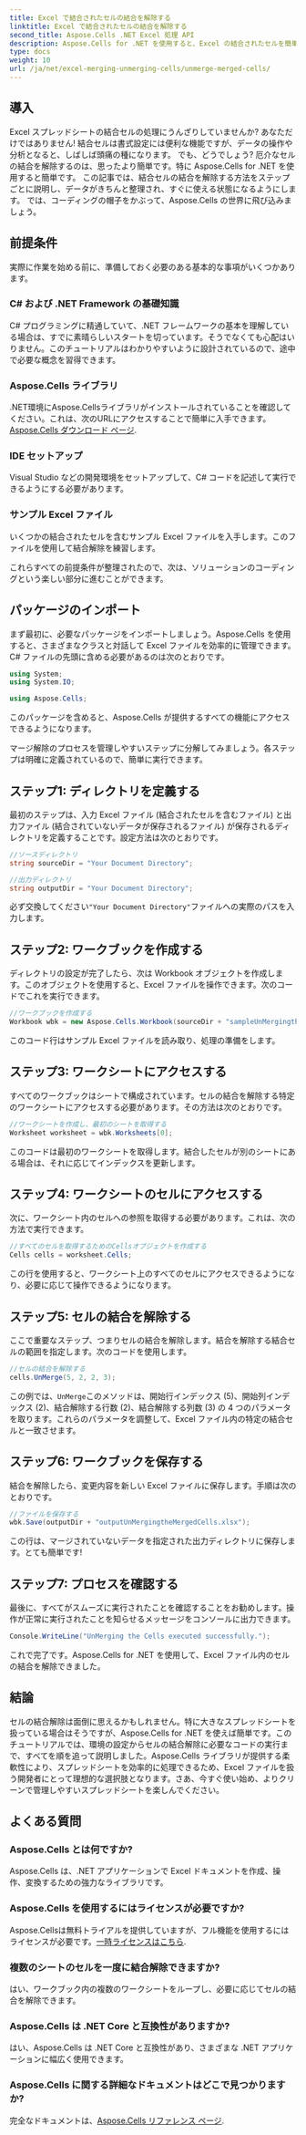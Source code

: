 ```yaml
---
title: Excel で結合されたセルの結合を解除する
linktitle: Excel で結合されたセルの結合を解除する
second_title: Aspose.Cells .NET Excel 処理 API
description: Aspose.Cells for .NET を使用すると、Excel の結合されたセルを簡単に結合解除できます。ステップ バイ ステップ ガイドに従って、より優れたスプレッドシートを作成してください。
type: docs
weight: 10
url: /ja/net/excel-merging-unmerging-cells/unmerge-merged-cells/
---
```

## 導入

Excel スプレッドシートの結合セルの処理にうんざりしていませんか? あなただけではありません! 結合セルは書式設定には便利な機能ですが、データの操作や分析となると、しばしば頭痛の種になります。 でも、どうでしょう? 厄介なセルの結合を解除するのは、思ったより簡単です。特に Aspose.Cells for .NET を使用すると簡単です。 この記事では、結合セルの結合を解除する方法をステップごとに説明し、データがきちんと整理され、すぐに使える状態になるようにします。 では、コーディングの帽子をかぶって、Aspose.Cells の世界に飛び込みましょう。

## 前提条件

実際に作業を始める前に、準備しておく必要のある基本的な事項がいくつかあります。

### C# および .NET Framework の基礎知識
C# プログラミングに精通していて、.NET フレームワークの基本を理解している場合は、すでに素晴らしいスタートを切っています。そうでなくても心配はいりません。このチュートリアルはわかりやすいように設計されているので、途中で必要な概念を習得できます。

### Aspose.Cells ライブラリ
.NET環境にAspose.Cellsライブラリがインストールされていることを確認してください。これは、次のURLにアクセスすることで簡単に入手できます。[Aspose.Cells ダウンロード ページ](https://releases.aspose.com/cells/net/).

### IDE セットアップ
Visual Studio などの開発環境をセットアップして、C# コードを記述して実行できるようにする必要があります。

### サンプル Excel ファイル
いくつかの結合されたセルを含むサンプル Excel ファイルを入手します。このファイルを使用して結合解除を練習します。

これらすべての前提条件が整理されたので、次は、ソリューションのコーディングという楽しい部分に進むことができます。

## パッケージのインポート

まず最初に、必要なパッケージをインポートしましょう。Aspose.Cells を使用すると、さまざまなクラスと対話して Excel ファイルを効率的に管理できます。C# ファイルの先頭に含める必要があるのは次のとおりです。

```csharp
using System;
using System.IO;

using Aspose.Cells;
```

このパッケージを含めると、Aspose.Cells が提供するすべての機能にアクセスできるようになります。

マージ解除のプロセスを管理しやすいステップに分解してみましょう。各ステップは明確に定義されているので、簡単に実行できます。

## ステップ1: ディレクトリを定義する

最初のステップは、入力 Excel ファイル (結合されたセルを含むファイル) と出力ファイル (結合されていないデータが保存されるファイル) が保存されるディレクトリを定義することです。設定方法は次のとおりです。

```csharp
//ソースディレクトリ
string sourceDir = "Your Document Directory"; 

//出力ディレクトリ
string outputDir = "Your Document Directory"; 
```

必ず交換してください`"Your Document Directory"`ファイルへの実際のパスを入力します。

## ステップ2: ワークブックを作成する

ディレクトリの設定が完了したら、次は Workbook オブジェクトを作成します。このオブジェクトを使用すると、Excel ファイルを操作できます。次のコードでこれを実行できます。

```csharp
//ワークブックを作成する
Workbook wbk = new Aspose.Cells.Workbook(sourceDir + "sampleUnMergingtheMergedCells.xlsx");
```

このコード行はサンプル Excel ファイルを読み取り、処理の準備をします。 

## ステップ3: ワークシートにアクセスする

すべてのワークブックはシートで構成されています。セルの結合を解除する特定のワークシートにアクセスする必要があります。その方法は次のとおりです。

```csharp
//ワークシートを作成し、最初のシートを取得する
Worksheet worksheet = wbk.Worksheets[0];
```

このコードは最初のワークシートを取得します。結合したセルが別のシートにある場合は、それに応じてインデックスを更新します。

## ステップ4: ワークシートのセルにアクセスする

次に、ワークシート内のセルへの参照を取得する必要があります。これは、次の方法で実行できます。

```csharp
//すべてのセルを取得するためのCellsオブジェクトを作成する
Cells cells = worksheet.Cells;
```

この行を使用すると、ワークシート上のすべてのセルにアクセスできるようになり、必要に応じて操作できるようになります。

## ステップ5: セルの結合を解除する

ここで重要なステップ、つまりセルの結合を解除します。結合を解除する結合セルの範囲を指定します。次のコードを使用します。

```csharp
//セルの結合を解除する
cells.UnMerge(5, 2, 2, 3);
```

この例では、`UnMerge`このメソッドは、開始行インデックス (5)、開始列インデックス (2)、結合解除する行数 (2)、結合解除する列数 (3) の 4 つのパラメータを取ります。これらのパラメータを調整して、Excel ファイル内の特定の結合セルと一致させます。

## ステップ6: ワークブックを保存する

結合を解除したら、変更内容を新しい Excel ファイルに保存します。手順は次のとおりです。

```csharp
//ファイルを保存する
wbk.Save(outputDir + "outputUnMergingtheMergedCells.xlsx");
```

この行は、マージされていないデータを指定された出力ディレクトリに保存します。とても簡単です!

## ステップ7: プロセスを確認する

最後に、すべてがスムーズに実行されたことを確認することをお勧めします。操作が正常に実行されたことを知らせるメッセージをコンソールに出力できます。

```csharp
Console.WriteLine("UnMerging the Cells executed successfully.");
```

これで完了です。Aspose.Cells for .NET を使用して、Excel ファイル内のセルの結合を解除できました。

## 結論

セルの結合解除は面倒に思えるかもしれません。特に大きなスプレッドシートを扱っている場合はそうですが、Aspose.Cells for .NET を使えば簡単です。このチュートリアルでは、環境の設定からセルの結合解除に必要なコードの実行まで、すべてを順を追って説明しました。Aspose.Cells ライブラリが提供する柔軟性により、スプレッドシートを効率的に処理できるため、Excel ファイルを扱う開発者にとって理想的な選択肢となります。さあ、今すぐ使い始め、よりクリーンで管理しやすいスプレッドシートを楽しんでください。

## よくある質問

### Aspose.Cells とは何ですか?  
Aspose.Cells は、.NET アプリケーションで Excel ドキュメントを作成、操作、変換するための強力なライブラリです。

### Aspose.Cells を使用するにはライセンスが必要ですか?  
 Aspose.Cellsは無料トライアルを提供していますが、フル機能を使用するにはライセンスが必要です。[一時ライセンスはこちら](https://purchase.aspose.com/temporary-license/).

### 複数のシートのセルを一度に結合解除できますか?  
はい、ワークブック内の複数のワークシートをループし、必要に応じてセルの結合を解除できます。

### Aspose.Cells は .NET Core と互換性がありますか?  
はい、Aspose.Cells は .NET Core と互換性があり、さまざまな .NET アプリケーションに幅広く使用できます。

### Aspose.Cells に関する詳細なドキュメントはどこで見つかりますか?  
完全なドキュメントは、[Aspose.Cells リファレンス ページ](https://reference.aspose.com/cells/net/).
